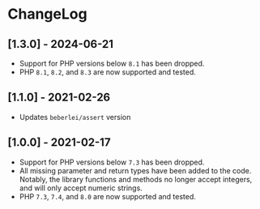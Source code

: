 # ChangeLog

## [1.3.0] - 2024-06-21
* Support for PHP versions below `8.1` has been dropped.
* PHP `8.1`, `8.2`, and `8.3` are now supported and tested.

## [1.1.0] - 2021-02-26
* Updates `beberlei/assert` version

## [1.0.0] - 2021-02-17

* Support for PHP versions below `7.3` has been dropped.
* All missing parameter and return types have been added to the code. Notably, the library functions and methods no longer accept integers, and will only accept numeric strings.
* PHP `7.3`, `7.4`, and `8.0` are now supported and tested.
